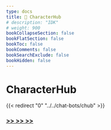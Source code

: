 ```yaml
---
type: docs
title: 🔷 CharacterHub
# description: "IDK"
# weight: 900
bookCollapseSection: false
bookFlatSection: false
bookToc: false
bookComments: false
bookSearchExclude: false
bookHidden: false
---
```


# CharacterHub

{{< redirect "0" "../../chat-bots/chub" >}}

### [**>> >> >>**](../../chat-bots/chub)
